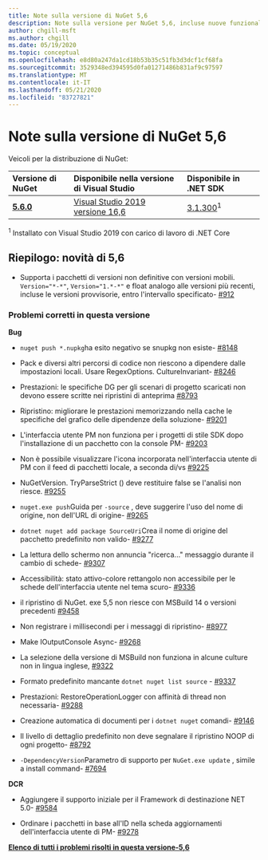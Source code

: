 ```yaml
---
title: Note sulla versione di NuGet 5,6
description: Note sulla versione per NuGet 5,6, incluse nuove funzionalità, correzioni di bug e DCR.
author: chgill-msft
ms.author: chgill
ms.date: 05/19/2020
ms.topic: conceptual
ms.openlocfilehash: e8d80a247da1cd18b53b35c51fb3d3dcf1cf68fa
ms.sourcegitcommit: 3529348ed394595d0fa01271486b831af9c97597
ms.translationtype: MT
ms.contentlocale: it-IT
ms.lasthandoff: 05/21/2020
ms.locfileid: "83727821"
---
```

# <a name="nuget-56-release-notes"></a>Note sulla versione di NuGet 5,6

Veicoli per la distribuzione di NuGet:

| Versione di NuGet | Disponibile nella versione di Visual Studio| Disponibile in .NET SDK|
|:---|:---|:---|
| [**5.6.0**](https://nuget.org/downloads) | [Visual Studio 2019 versione 16,6](https://visualstudio.microsoft.com/downloads/) | [3.1.300](https://dotnet.microsoft.com/download/dotnet-core/3.1)<sup>1</sup> |

<sup>1</sup> Installato con Visual Studio 2019 con carico di lavoro di .NET Core

## <a name="summary-whats-new-in-56"></a>Riepilogo: novità di 5,6

* Supporta i pacchetti di versioni non definitive con versioni mobili. `Version="*-*"`, `Version="1.*-*"` e float analogo alle versioni più recenti, incluse le versioni provvisorie, entro l'intervallo specificato- [#912](https://github.com/NuGet/Home/issues/912)

### <a name="issues-fixed-in-this-release"></a>Problemi corretti in questa versione

**Bug**

* `nuget push *.nupkg`ha esito negativo se snupkg non esiste- [#8148](https://github.com/NuGet/Home/issues/8148)

* Pack e diversi altri percorsi di codice non riescono a dipendere dalle impostazioni locali. Usare RegexOptions. CultureInvariant- [#8246](https://github.com/NuGet/Home/issues/8246)

* Prestazioni: le specifiche DG per gli scenari di progetto scaricati non devono essere scritte nei ripristini di anteprima [#8793](https://github.com/NuGet/Home/issues/8793)

* Ripristino: migliorare le prestazioni memorizzando nella cache le specifiche del grafico delle dipendenze della soluzione- [#9201](https://github.com/NuGet/Home/issues/9201)

* L'interfaccia utente PM non funziona per i progetti di stile SDK dopo l'installazione di un pacchetto con la console PM- [#9203](https://github.com/NuGet/Home/issues/9203)

* Non è possibile visualizzare l'icona incorporata nell'interfaccia utente di PM con il feed di pacchetti locale, a seconda di/vs [#9225](https://github.com/NuGet/Home/issues/9225)

* NuGetVersion. TryParseStrict () deve restituire false se l'analisi non riesce. [#9255](https://github.com/NuGet/Home/issues/9255)

* `nuget.exe push`Guida per `-source` , deve suggerire l'uso del nome di origine, non dell'URL di origine- [#9265](https://github.com/NuGet/Home/issues/9265)

* `dotnet nuget add package SourceUri`Crea il nome di origine del pacchetto predefinito non valido- [#9277](https://github.com/NuGet/Home/issues/9277)

* La lettura dello schermo non annuncia "ricerca..." messaggio durante il cambio di schede- [#9307](https://github.com/NuGet/Home/issues/9307)

* Accessibilità: stato attivo-colore rettangolo non accessibile per le schede dell'interfaccia utente nel tema scuro- [#9336](https://github.com/NuGet/Home/issues/9336)

* il ripristino di NuGet. exe 5,5 non riesce con MSBuild 14 o versioni precedenti [#9458](https://github.com/NuGet/Home/issues/9458)

* Non registrare i millisecondi per i messaggi di ripristino- [#8977](https://github.com/NuGet/Home/issues/8977)

* Make IOutputConsole Async- [#9268](https://github.com/NuGet/Home/issues/9268)

* La selezione della versione di MSBuild non funziona in alcune culture non in lingua inglese, [#9322](https://github.com/NuGet/Home/issues/9322)

* Formato predefinito mancante `dotnet nuget list source`  -  [#9337](https://github.com/NuGet/Home/issues/9337)

* Prestazioni: RestoreOperationLogger con affinità di thread non necessaria- [#9288](https://github.com/NuGet/Home/issues/9288)

* Creazione automatica di documenti per i `dotnet nuget` comandi- [#9146](https://github.com/NuGet/Home/issues/9146)

* Il livello di dettaglio predefinito non deve segnalare il ripristino NOOP di ogni progetto- [#8792](https://github.com/NuGet/Home/issues/8792)

* `-DependencyVersion`Parametro di supporto per `NuGet.exe update` , simile a install command- [#7694](https://github.com/NuGet/Home/issues/7694)


**DCR**

* Aggiungere il supporto iniziale per il Framework di destinazione NET 5.0- [#9584](https://github.com/NuGet/Home/issues/9584)

* Ordinare i pacchetti in base all'ID nella scheda aggiornamenti dell'interfaccia utente di PM- [#9278](https://github.com/NuGet/Home/issues/9278)


**[Elenco di tutti i problemi risolti in questa versione-5,6](https://app.zenhub.com/workspaces/nuget-client-team-55aec9a240305cf007585881/reports/release?release=5e3b2080c4b30708e48bf9f3)**
